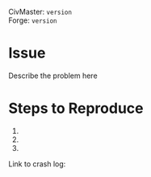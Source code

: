 CivMaster: `version`  
Forge: `version`

# Issue
Describe the problem here

# Steps to Reproduce
1.
2.
3. 

Link to crash log: <Preferably Gist or Pastebin> 
